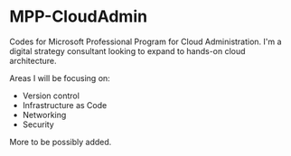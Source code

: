 # MPP-CloudAdmin
Codes for Microsoft Professional Program for Cloud Administration.
I'm a digital strategy consultant looking to expand to hands-on cloud architecture.

Areas I will be focusing on:
* Version control
* Infrastructure as Code
* Networking
* Security

More to be possibly added.
